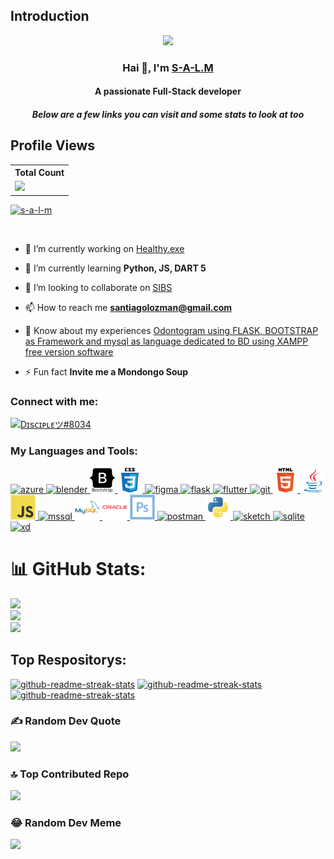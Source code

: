## Introduction
<p align="center">
<img src="https://readme-typing-svg.demolab.com/?lines=Developer%20of%20ChatCool%20Bot;Contributed%20to%201500+%2B%20servers%20inside%20Discord;3+%2B%20years%20of%20coding%20experience&font=Fira%20Code&center=true&width=700&height=45&color=fff53a&vCenter=true&pause=1000&size=25" /></a>
</p>

<h3 align="center">Hai 👋, I'm <a href="https://github.com/S-A-L-M">S-A-L.M</a></h3>
<h4 align="center">A passionate Full-Stack developer</h4>
<h5 align="center">Below are a few links you can visit and some stats to look at too</h5>



## Profile Views


  <table>
    <tr>
      <!-- <th>Profile Views</th> -->
      <th>Total Count</th>
    </tr>
    <tr>
      <!-- <td>
        <div align="center">
          <a href="https://github.com/Thinkright20"><img src="https://github.com/Thinkright20.png" alt="@Thinkright20" width="52" /></a>
          <br />
          <a align="center" href="https://github.com/thinkright20"><b>Thinkright20</b></a>
        </b>
      </td> -->
      <!-- Profile Views -->
      <td>
         <a href="https://github.com/S-A-L-M"> <img src="https://komarev.com/ghpvc/?username=S-A-L-M&style=for-the-badge&color=brightgreen"> </a>
      </td>
    </tr>
  </table>

<p align="left"> <a href="https://github.com/ryo-ma/github-profile-trophy"><img src="https://github-profile-trophy.vercel.app/?username=s-a-l-m" alt="s-a-l-m" /></a> </p>

<p align="left"> <a href="https://twitter.com/" target="blank"><img src="https://img.shields.io/twitter/follow/?logo=twitter&style=for-the-badge" alt="" /></a> </p>

- 🔭 I’m currently working on [Healthy.exe](https://github.com/S-A-L-M/Healthy.exe)

- 🌱 I’m currently learning **Python, JS, DART 5**

- 👯 I’m looking to collaborate on [SIBS](https://github.com/winsignares/SIBS.git)

- 📫 How to reach me **santiagolozman@gmail.com**

- 📄 Know about my experiences [
Odontogram using FLASK, BOOTSTRAP as Framework and mysql as language dedicated to BD using XAMPP free version software](https://github.com/winsignares/Odontograma.git)

- ⚡ Fun fact **Invite me a Mondongo Soup**

<h3 align="left">Connect with me:</h3>
<p align="left">
<a href="https://discord.gg/Dɪsᴄɪᴘʟᴇツ#8034" target="blank"><img align="center" src="https://raw.githubusercontent.com/rahuldkjain/github-profile-readme-generator/master/src/images/icons/Social/discord.svg" alt="Dɪsᴄɪᴘʟᴇツ#8034" height="30" width="40" /></a>
</p>

<h3 align="left">My Languages and Tools:</h3>
<p align="left"> <a href="https://azure.microsoft.com/en-in/" target="_blank" rel="noreferrer"> <img src="https://www.vectorlogo.zone/logos/microsoft_azure/microsoft_azure-icon.svg" alt="azure" width="40" height="40"/> </a> <a href="https://www.blender.org/" target="_blank" rel="noreferrer"> <img src="https://download.blender.org/branding/community/blender_community_badge_white.svg" alt="blender" width="40" height="40"/> </a> <a href="https://getbootstrap.com" target="_blank" rel="noreferrer"> <img src="https://raw.githubusercontent.com/devicons/devicon/master/icons/bootstrap/bootstrap-plain-wordmark.svg" alt="bootstrap" width="40" height="40"/> </a> <a href="https://www.w3schools.com/css/" target="_blank" rel="noreferrer"> <img src="https://raw.githubusercontent.com/devicons/devicon/master/icons/css3/css3-original-wordmark.svg" alt="css3" width="40" height="40"/> </a> <a href="https://www.figma.com/" target="_blank" rel="noreferrer"> <img src="https://www.vectorlogo.zone/logos/figma/figma-icon.svg" alt="figma" width="40" height="40"/> </a> <a href="https://flask.palletsprojects.com/" target="_blank" rel="noreferrer"> <img src="https://www.vectorlogo.zone/logos/pocoo_flask/pocoo_flask-icon.svg" alt="flask" width="40" height="40"/> </a> <a href="https://flutter.dev" target="_blank" rel="noreferrer"> <img src="https://www.vectorlogo.zone/logos/flutterio/flutterio-icon.svg" alt="flutter" width="40" height="40"/> </a> <a href="https://git-scm.com/" target="_blank" rel="noreferrer"> <img src="https://www.vectorlogo.zone/logos/git-scm/git-scm-icon.svg" alt="git" width="40" height="40"/> </a> <a href="https://www.w3.org/html/" target="_blank" rel="noreferrer"> <img src="https://raw.githubusercontent.com/devicons/devicon/master/icons/html5/html5-original-wordmark.svg" alt="html5" width="40" height="40"/> </a> <a href="https://www.java.com" target="_blank" rel="noreferrer"> <img src="https://raw.githubusercontent.com/devicons/devicon/master/icons/java/java-original.svg" alt="java" width="40" height="40"/> </a> <a href="https://developer.mozilla.org/en-US/docs/Web/JavaScript" target="_blank" rel="noreferrer"> <img src="https://raw.githubusercontent.com/devicons/devicon/master/icons/javascript/javascript-original.svg" alt="javascript" width="40" height="40"/> </a> <a href="https://www.microsoft.com/en-us/sql-server" target="_blank" rel="noreferrer"> <img src="https://www.svgrepo.com/show/303229/microsoft-sql-server-logo.svg" alt="mssql" width="40" height="40"/> </a> <a href="https://www.mysql.com/" target="_blank" rel="noreferrer"> <img src="https://raw.githubusercontent.com/devicons/devicon/master/icons/mysql/mysql-original-wordmark.svg" alt="mysql" width="40" height="40"/> </a> <a href="https://www.oracle.com/" target="_blank" rel="noreferrer"> <img src="https://raw.githubusercontent.com/devicons/devicon/master/icons/oracle/oracle-original.svg" alt="oracle" width="40" height="40"/> </a> <a href="https://www.photoshop.com/en" target="_blank" rel="noreferrer"> <img src="https://raw.githubusercontent.com/devicons/devicon/master/icons/photoshop/photoshop-line.svg" alt="photoshop" width="40" height="40"/> </a> <a href="https://postman.com" target="_blank" rel="noreferrer"> <img src="https://www.vectorlogo.zone/logos/getpostman/getpostman-icon.svg" alt="postman" width="40" height="40"/> </a> <a href="https://www.python.org" target="_blank" rel="noreferrer"> <img src="https://raw.githubusercontent.com/devicons/devicon/master/icons/python/python-original.svg" alt="python" width="40" height="40"/> </a> <a href="https://www.sketch.com/" target="_blank" rel="noreferrer"> <img src="https://www.vectorlogo.zone/logos/sketchapp/sketchapp-icon.svg" alt="sketch" width="40" height="40"/> </a> <a href="https://www.sqlite.org/" target="_blank" rel="noreferrer"> <img src="https://www.vectorlogo.zone/logos/sqlite/sqlite-icon.svg" alt="sqlite" width="40" height="40"/> </a> <a href="https://www.adobe.com/products/xd.html" target="_blank" rel="noreferrer"> <img src="https://cdn.worldvectorlogo.com/logos/adobe-xd.svg" alt="xd" width="40" height="40"/> </a> </p>

# 📊 GitHub Stats:
![](https://github-readme-stats.vercel.app/api?username=S-A-L-M&theme=dark&hide_border=false&include_all_commits=false&count_private=false)<br/>
![](https://github-readme-streak-stats.herokuapp.com/?user=S-A-L-M&theme=dark&hide_border=false)<br/>
![](https://github-readme-stats.vercel.app/api/top-langs/?username=S-A-L-M&theme=dark&hide_border=false&include_all_commits=false&count_private=false&layout=compact)

## Top Respositorys:
  <p align="left">
     <a href="https://github.com/S-A-L-M/SeatUp-ApplicationMobile"><img width="278" src="https://denvercoder1-github-readme-stats.vercel.app/api/pin/?username=S-A-L-M&repo=SeatUp-ApplicationMobile&theme=react&bg_color=1F222E&title_color=F8D866&hide_border=true&icon_color=F8D866&show_icons=false" alt="github-readme-streak-stats"></a>
    <a href="https://github.com/Thinkright20/IP-Finder"><img width="278" src="https://denvercoder1-github-readme-stats.vercel.app/api/pin/?username=Thinkright20&repo=IP-Finder&theme=react&bg_color=1F222E&title_color=F8D866&hide_border=true&icon_color=F8D866&show_icons=false" alt="github-readme-streak-stats"></a>
   <a href="https://github.com/ChatCool-Inc/chatcool"><img width="278" src="https://denvercoder1-github-readme-stats.vercel.app/api/pin/?username=ChatCool-Inc&repo=chatcool&theme=react&bg_color=1F222E&title_color=F8D866&hide_border=true&icon_color=F8D866&show_icons=false" alt="github-readme-streak-stats"></a>
  </p>

### ✍️ Random Dev Quote
![](https://quotes-github-readme.vercel.app/api?type=horizontal&theme=radical)

### 🔝 Top Contributed Repo
![](https://github-contributor-stats.vercel.app/api?username=S-A-L-M&limit=5&theme=dark&combine_all_yearly_contributions=true)

### 😂 Random Dev Meme
<img src="https://rm.up.railway.app/" width="512px"/>


